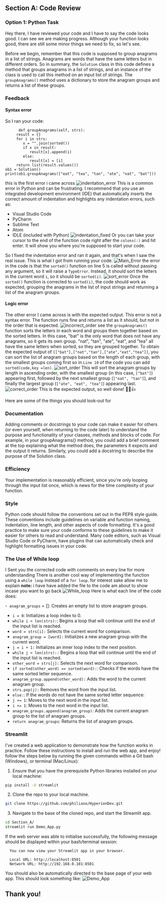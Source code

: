 ## Section A: Code Review
### Option 1: Python Task
Hey there, I have reviewed your code and I have to say the code looks good. I can see we are making progress. Although your function looks good, there are still some minor things we need to fix, so let's see.

Before we begin, remember that this code is supposed to group anagrams in a list of strings. Anagrams are words that have the same letters but in different orders. So in summary, the `Solution` class in this code defines a method that groups anagrams in a list of strings, and an instance of the class is used to call this method on an input list of strings. The `groupAnagrams()` method uses a dictionary to store the anagram groups and returns a list of these groups.
### Feedback
#### Syntax error
So I ran your code:
 ```class Solution:
       def groupAnagrams(self, strs):
      result = {}
      for i in strs:
         x = "".join(sorted())
         if x in result:
            result[x].append(i)
         else:
            result[x] = [i]
      return list(result.values())
ob1 = Solution()
print(ob1.groupAnagrams(["eat", "tea", "tan", "ate", "nat", "bat"]))
```
this is the first error i came across
![indentation_error](imgs/1st_error.png)
This is a common error in Python and can be frustrating. I recommend that you use an integrated development environment (IDE) that automatically inserts the correct amount of indentation and highlights any indentation errors, such as:
- Visual Studio Code
- PyCharm
- Sublime Text
- Atom
- IDLE (included with Python)
![indentation_fixed](imgs/Indentation_fixed.png)
Or you can take your cursor to the end of the function code right after the `colons(:)` and hit enter. It will show you where you're supposed to start your code.

So I fixed the indentation error and ran it again, and that's when I saw the real issue. This is what I got from running your code:
![Main_Error](imgs/main_error.png)
the error in the code is that the `sorted()` function on line 5 is called without passing any argument, so it will raise a `TypeError`. Instead, it should sort the letters in the current word `i`, so it should be `sorted(i)`.
![sort_error](imgs/sort_error.png)
Once the `sorted()` function is corrected to `sorted(i)`, the code should work as expected, grouping the anagrams in the list of input strings and returning a list of the anagram groups.

#### Logic error ####
The other error I came across is with the expected output. This error is not a syntax error. The function runs fine and returns a list as it should, but not in the order that is expected.
![incorrect_order](imgs/incorrect_order.png)
see the `groupAnagrams()` function sorts the letters in each word and groups them together based on the sorted letters. In this case, "bat" is the only word that does not have any anagrams, so it gets its own group. "nat", "tan", "ate", "eat", and "tea" all have the same letters when sorted, so they are grouped together.
To obtain the expected output of `[["bat"],["nat","tan"],["ate","eat","tea"]]`, you can sort the list of anagram groups based on the length of each group, with the smallest groups coming first
so in `Line 10` of the code you can add `sorted(code,key =len)`.
![sort_order](imgs/add_sort_function.png)
This will sort the anagram groups by length in ascending order, with the smallest group (in this case, `["bat"]`) appearing first, followed by the next smallest group (`["nat", "tan"]`), and finally the largest group (`["ate", "eat", "tea"]`) appearing last.
![correct_order](imgs/Correct_output.png)
This is the expected output, so well done! 🎉🥳👍

Here are some of the things you should look-out for 
### Documentation
Adding comments or docstrings to your code can make it easier for others (or even yourself, when returning to the code later) to understand the purpose and functionality of your classes, methods and blocks of code. For example, in your groupAnagrams() method, you could add a brief comment at the top explaining what the method does, the parameters it expects and the output it returns. Similarly, you could add a docstring to describe the purpose of the Solution class.

### Efficiency
Your implementation is reasonably efficient, since you're only looping through the input list once, which is news for the time complexity of your function.

### Style
Python code should follow the conventions set out in the PEP8 style guide. These conventions include guidelines on variable and function naming, indentation, line length, and other aspects of code formatting. It's a good practice to make sure your code conforms to these guidelines to make it easier for others to read and understand. Many code editors, such as Visual Studio Code or PyCharm, have plugins that can automatically check and highlight formatting issues in your code.

### The Use of While loop ###
I Sent you the corrected code with comments on every line for more understanding
There is another cool way of implementing the function using a `while loop` instead of a `for loop`.
for interest sake allow me to explain
**note:** i have have added the file to the code am about to show incase you want to go back
![While_loop](imgs/Alternative.png)
Here is what each line of the code does:

-` anagram_groups` = []: Creates an empty list to store anagram groups.
- `i = 0`: Initializes a loop index to 0.
- `while i < len(strs):`: Begins a loop that will continue until the end of the input list is reached.
- `word = strs[i]:` Selects the current word for comparison.
- `anagram_group = [word]:` Initializes a new anagram group with the current word.
- `j = i + 1:` Initializes an inner loop index to the next position.
- `while j < len(strs)::` Begins a loop that will continue until the end of the input list is reached.
- `other_word = strs[j]:` Selects the next word for comparison.
- `if sorted(other_word) == sorted(word):`: Checks if the words have the same sorted letter sequence.
- `anagram_group.append(other_word):` Adds the word to the current anagram group.
- `strs.pop(j):` Removes the word from the input list.
- `else:`: If the words do not have the same sorted letter sequence:
- `j += 1`: Moves to the next word in the input list.
- `i += 1`: Moves to the next word in the input list.
- `anagram_groups.append(anagram_group)`: Adds the current anagram group to the list of anagram groups.
- `return anagram_groups`: Returns the list of anagram groups.

### Streamlit ###
I've created a web application to demonstrate how the function works in practice. Follow these instructions to install and run the web app, and enjoy!
follow the steps below by running the given commands within a Git bash (Windows), or terminal (Mac/Linux):
1. Ensure that you have the prerequisite Python libraries installed on your local machine:

 ```bash
 pip install -U streamlit 
 ```

 2. Clone the  repo to your local machine.

 ```bash
 git clone https://github.com/philiase/HyperionDev.git
 ```  

 3. Navigate to the base of the cloned repo, and start the Streamlit app.

 ```bash
 cd Section_A/
 streamlit run Demo_App.py
 ```

 If the web server was able to initialise successfully, the following message should be displayed within your bash/terminal session:

```
  You can now view your Streamlit app in your browser.

  Local URL: http://localhost:8501
  Network URL: http://192.168.0.101:8501
```

You should also be automatically directed to the base page of your web app. This should look something like:
![Demo_App](imgs/Streamlit.png)

## Thank you!




